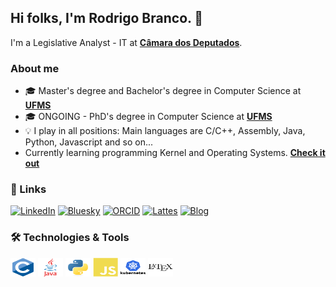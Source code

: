 ## Hi folks, I'm Rodrigo Branco. 👋

I'm a Legislative Analyst - IT at [**Câmara dos Deputados**](https://camara.leg.br/).

### About me
- 🎓 Master's degree and Bachelor's degree in Computer Science at [**UFMS**](https://www.facom.ufms.br/)
- 🎓 ONGOING - PhD's degree in Computer Science at [**UFMS**](https://www.facom.ufms.br/)
- 💡 I play in all positions: Main languages are C/C++, Assembly, Java, Python, Javascript and so on...
- Currently learning programming Kernel and Operating Systems. [**Check it out**](http://blog.rodrigobranco.net/)

### 🔗 Links
[![LinkedIn](https://img.shields.io/badge/LinkedIn-0077B5?style=for-the-badge&logo=linkedin&logoColor=white)](https://www.linkedin.com/in/rodrigogbranco/)
[![Bluesky](https://img.shields.io/badge/Bluesky-1DA1F2?style=for-the-badge&logo=twitter&logoColor=white)](https://bsky.app/profile/rodrigobranco.net)
[![ORCID](https://img.shields.io/badge/ORCID-DCE44C?style=for-the-badge&logo=twitter&logoColor=white)](https://orcid.org/0000-0002-7760-4051)
[![Lattes](https://img.shields.io/badge/Lattes-005999?style=for-the-badge&logo=twitter&logoColor=white)](http://lattes.cnpq.br/3770091178939660)
[![Blog](https://img.shields.io/badge/Blog-000000?style=for-the-badge&logo=twitter&logoColor=white)](http://blog.rodrigobranco.net/)

### 🛠️ Technologies & Tools
<div style="display: inline_block">
  <img align="center" alt="C" height="30" width="40" src="https://raw.githubusercontent.com/devicons/devicon/refs/heads/master/icons/c/c-original.svg">
  <img align="center" alt="Java" height="30" width="40" src="https://raw.githubusercontent.com/devicons/devicon/refs/heads/master/icons/java/java-original-wordmark.svg">
  <img align="center" alt="Python" height="30" width="40" src="https://raw.githubusercontent.com/devicons/devicon/master/icons/python/python-original.svg">
  <img align="center" alt="JavaScript" height="30" width="40" src="https://raw.githubusercontent.com/devicons/devicon/master/icons/javascript/javascript-plain.svg">
  <img align="center" alt="Kubernetes" height="30" width="40" src="https://raw.githubusercontent.com/devicons/devicon/refs/heads/master/icons/kubernetes/kubernetes-original-wordmark.svg">
  <img align="center" alt="LaTeX" height="30" width="40" src="https://raw.githubusercontent.com/devicons/devicon/refs/heads/master/icons/latex/latex-original.svg">
</div>
